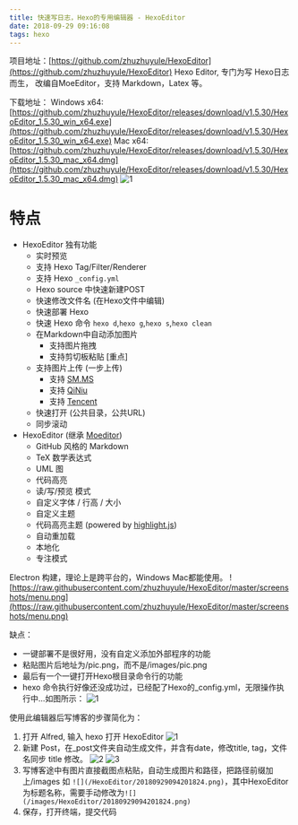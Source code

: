 ```yaml
---
title: 快速写日志，Hexo的专用编辑器 - HexoEditor
date: 2018-09-29 09:16:08
tags: hexo
---
```

项目地址：[https://github.com/zhuzhuyule/HexoEditor](https://github.com/zhuzhuyule/HexoEditor) 
Hexo Editor, 专门为写 Hexo日志而生， 改编自MoeEditor，支持 Markdown，Latex 等。
<!-- more -->
下载地址：
Windows x64: [https://github.com/zhuzhuyule/HexoEditor/releases/download/v1.5.30/HexoEditor_1.5.30_win_x64.exe](https://github.com/zhuzhuyule/HexoEditor/releases/download/v1.5.30/HexoEditor_1.5.30_win_x64.exe)
Mac x64:[https://github.com/zhuzhuyule/HexoEditor/releases/download/v1.5.30/HexoEditor_1.5.30_mac_x64.dmg](https://github.com/zhuzhuyule/HexoEditor/releases/download/v1.5.30/HexoEditor_1.5.30_mac_x64.dmg)
![1](https://raw.githubusercontent.com/zhuzhuyule/HexoEditor/master/screenshots/main.png)
# 特点
* HexoEditor 独有功能
  * 实时预览
  * 支持 Hexo Tag/Filter/Renderer 
  * 支持 Hexo `_config.yml`
  * Hexo source 中快速新建POST
  * 快速修改文件名 (在Hexo文件中编辑)  
  * 快速部署 Hexo
  * 快速 Hexo 命令 `hexo d`,`hexo g`,`hexo s`,`hexo clean`
  * 在Markdown中自动添加图片
    * 支持图片拖拽
    * 支持剪切板粘贴 [重点]
  * 支持图片上传 (一步上传)
    * 支持 [SM.MS](https://sm.ms) 
    * 支持 [QiNiu](https://portal.qiniu.com) 
    * 支持 [Tencent](https://console.cloud.tencent.com) 
  * 快速打开 (公共目录，公共URL)
  * 同步滚动
* HexoEditor (继承 [Moeditor](https://github.com/Moeditor/Moeditor))
  * GitHub 风格的 Markdown
  * TeX 数学表达式
  * UML 图
  * 代码高亮
  * 读/写/预览 模式
  * 自定义字体 / 行高 / 大小
  * 自定义主题
  * 代码高亮主题 (powered by [highlight.js](https://highlightjs.org/))
  * 自动重加载
  * 本地化
  * 专注模式

Electron 构建，理论上是跨平台的，Windows Mac都能使用。
![https://raw.githubusercontent.com/zhuzhuyule/HexoEditor/master/screenshots/menu.png](https://raw.githubusercontent.com/zhuzhuyule/HexoEditor/master/screenshots/menu.png)

缺点：
+ 一键部署不是很好用，没有自定义添加外部程序的功能 
+ 粘贴图片后地址为/pic.png，而不是/images/pic.png
+ 最后有一个一键打开Hexo根目录命令行的功能
+ hexo 命令执行好像还没成功过，已经配了Hexo的_config.yml，无限操作执行中...如图所示：
![1](/images/HexoEditor/20180929093043591.png)

使用此编辑器后写博客的步骤简化为：
1. 打开 Alfred, 输入 hexo 打开 HexoEditor
![1](/images/HexoEditor/20180929093606497.png)
2. 新建 Post，在_post文件夹自动生成文件，并含有date，修改title, tag，文件名同步 title 修改。
![2](/images/HexoEditor/20180929093729763.png)
![3](/images/HexoEditor/20180929093910225.png)
3. 写博客途中有图片直接截图点粘贴，自动生成图片和路径，把路径前缀加上/images
如 `![](/HexoEditor/20180929094201824.png)`，其中HexoEditor为标题名称，需要手动修改为`![](/images/HexoEditor/20180929094201824.png)`
3. 保存，打开终端，提交代码


